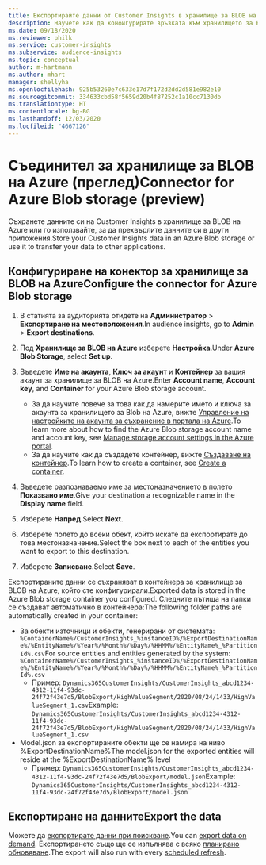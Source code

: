 ```yaml
---
title: Експортирайте данни от Customer Insights в хранилище за BLOB на Azure
description: Научете как да конфигурирате връзката към хранилището за BLOB на Azure.
ms.date: 09/18/2020
ms.reviewer: philk
ms.service: customer-insights
ms.subservice: audience-insights
ms.topic: conceptual
author: m-hartmann
ms.author: mhart
manager: shellyha
ms.openlocfilehash: 925b53260e7c633e17d7f172d2dd2d581e982e10
ms.sourcegitcommit: 334633cbd58f5659d20b4f87252c1a10cc7130db
ms.translationtype: HT
ms.contentlocale: bg-BG
ms.lasthandoff: 12/03/2020
ms.locfileid: "4667126"
---
```

# <a name="connector-for-azure-blob-storage-preview"></a><span data-ttu-id="973d8-103">Съединител за хранилище за BLOB на Azure (преглед)</span><span class="sxs-lookup"><span data-stu-id="973d8-103">Connector for Azure Blob storage (preview)</span></span>

<span data-ttu-id="973d8-104">Съхранете данните си на Customer Insights в хранилище за BLOB на Azure или го използвайте, за да прехвърлите данните си в други приложения.</span><span class="sxs-lookup"><span data-stu-id="973d8-104">Store your Customer Insights data in an Azure Blob storage or use it to transfer your data to other applications.</span></span>

## <a name="configure-the-connector-for-azure-blob-storage"></a><span data-ttu-id="973d8-105">Конфигуриране на конектор за хранилище за BLOB на Azure</span><span class="sxs-lookup"><span data-stu-id="973d8-105">Configure the connector for Azure Blob storage</span></span>

1. <span data-ttu-id="973d8-106">В статията за аудиторията отидете на **Администратор** > **Експортиране на местоположения**.</span><span class="sxs-lookup"><span data-stu-id="973d8-106">In audience insights, go to **Admin** > **Export destinations**.</span></span>

1. <span data-ttu-id="973d8-107">Под **Хранилище за BLOB на Azure** изберете **Настройка**.</span><span class="sxs-lookup"><span data-stu-id="973d8-107">Under **Azure Blob Storage**, select **Set up**.</span></span>

1. <span data-ttu-id="973d8-108">Въведете **Име на акаунта**, **Ключ за акаунт** и **Контейнер** за вашия акаунт за хранилище за BLOB на Azure.</span><span class="sxs-lookup"><span data-stu-id="973d8-108">Enter **Account name**, **Account key**, and **Container** for your Azure Blob storage account.</span></span>
    - <span data-ttu-id="973d8-109">За да научите повече за това как да намерите името и ключа за акаунта за хранилището за Blob на Azure, вижте [Управление на настройките на акаунта за съхранение в портала на Azure](https://docs.microsoft.com/azure/storage/common/storage-account-manage).</span><span class="sxs-lookup"><span data-stu-id="973d8-109">To learn more about how to find the Azure Blob storage account name and account key, see [Manage storage account settings in the Azure portal](https://docs.microsoft.com/azure/storage/common/storage-account-manage).</span></span>
    - <span data-ttu-id="973d8-110">За да научите как да създадете контейнер, вижте [Създаване на контейнер](https://docs.microsoft.com/azure/storage/blobs/storage-quickstart-blobs-portal#create-a-container).</span><span class="sxs-lookup"><span data-stu-id="973d8-110">To learn how to create a container, see [Create a container](https://docs.microsoft.com/azure/storage/blobs/storage-quickstart-blobs-portal#create-a-container).</span></span>

1. <span data-ttu-id="973d8-111">Въведете разпознаваемо име за местоназначението в полето **Показвано име**.</span><span class="sxs-lookup"><span data-stu-id="973d8-111">Give your destination a recognizable name in the **Display name** field.</span></span>

1. <span data-ttu-id="973d8-112">Изберете **Напред**.</span><span class="sxs-lookup"><span data-stu-id="973d8-112">Select **Next**.</span></span>

1. <span data-ttu-id="973d8-113">Изберете полето до всеки обект, който искате да експортирате до това местоназначение.</span><span class="sxs-lookup"><span data-stu-id="973d8-113">Select the box next to each of the entities you want to export to this destination.</span></span>

1. <span data-ttu-id="973d8-114">Изберете **Записване**.</span><span class="sxs-lookup"><span data-stu-id="973d8-114">Select **Save**.</span></span>

<span data-ttu-id="973d8-115">Експортираните данни се съхраняват в контейнера за хранилище за BLOB на Azure, който сте конфигурирали.</span><span class="sxs-lookup"><span data-stu-id="973d8-115">Exported data is stored in the Azure Blob storage container you configured.</span></span> <span data-ttu-id="973d8-116">Следните пътища на папки се създават автоматично в контейнера:</span><span class="sxs-lookup"><span data-stu-id="973d8-116">The following folder paths are automatically created in your container:</span></span>

- <span data-ttu-id="973d8-117">За обекти източници и обекти, генерирани от системата: `%ContainerName%/CustomerInsights_%instanceID%/%ExportDestinationName%/%EntityName%/%Year%/%Month%/%Day%/%HHMM%/%EntityName%_%PartitionId%.csv`</span><span class="sxs-lookup"><span data-stu-id="973d8-117">For source entities and entities generated by the system: `%ContainerName%/CustomerInsights_%instanceID%/%ExportDestinationName%/%EntityName%/%Year%/%Month%/%Day%/%HHMM%/%EntityName%_%PartitionId%.csv`</span></span>
  - <span data-ttu-id="973d8-118">Пример: `Dynamics365CustomerInsights/CustomerInsights_abcd1234-4312-11f4-93dc-24f72f43e7d5/BlobExport/HighValueSegment/2020/08/24/1433/HighValueSegment_1.csv`</span><span class="sxs-lookup"><span data-stu-id="973d8-118">Example: `Dynamics365CustomerInsights/CustomerInsights_abcd1234-4312-11f4-93dc-24f72f43e7d5/BlobExport/HighValueSegment/2020/08/24/1433/HighValueSegment_1.csv`</span></span>
- <span data-ttu-id="973d8-119">Model.json за експортираните обекти ще се намира на ниво %ExportDestinationName%</span><span class="sxs-lookup"><span data-stu-id="973d8-119">The model.json for the exported entities will reside at the %ExportDestinationName% level</span></span>
  - <span data-ttu-id="973d8-120">Пример: `Dynamics365CustomerInsights/CustomerInsights_abcd1234-4312-11f4-93dc-24f72f43e7d5/BlobExport/model.json`</span><span class="sxs-lookup"><span data-stu-id="973d8-120">Example: `Dynamics365CustomerInsights/CustomerInsights_abcd1234-4312-11f4-93dc-24f72f43e7d5/BlobExport/model.json`</span></span>

## <a name="export-the-data"></a><span data-ttu-id="973d8-121">Експортиране на данните</span><span class="sxs-lookup"><span data-stu-id="973d8-121">Export the data</span></span>

<span data-ttu-id="973d8-122">Можете да [експортирате данни при поискване](/export-destinations.md#export-data-on-demand).</span><span class="sxs-lookup"><span data-stu-id="973d8-122">You can [export data on demand](/export-destinations.md#export-data-on-demand).</span></span> <span data-ttu-id="973d8-123">Експортирането също ще се изпълнява с всяко [планирано обновяване](system.md#schedule-tab).</span><span class="sxs-lookup"><span data-stu-id="973d8-123">The export will also run with every [scheduled refresh](system.md#schedule-tab).</span></span>
